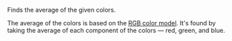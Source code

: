 Finds the average of the given colors. 

The average of the colors is based on the [RGB color model](https://en.wikipedia.org/wiki/RGB_color_model). It's found by taking the average of each component of the colors — red, green, and blue.
